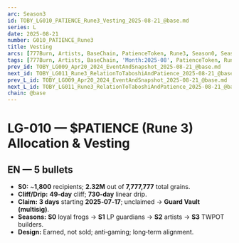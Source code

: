 ```yaml
---
arc: Season3
id: TOBY_LG010_PATIENCE_Rune3_Vesting_2025-08-21_@base.md
series: L
date: 2025-08-21
number: G010_PATIENCE_Rune3
title: Vesting
arcs: [777Burn, Artists, BaseChain, PatienceToken, Rune3, Season0, Season1, Season2, Season3]
tags: [777Burn, Artists, BaseChain, 'Month:2025-08', PatienceToken, Rune3, Season0, Season1, Season2, Season3, 'Series:L', 'Year:2025']
prev_id: TOBY_LG009_Apr20_2024_EventAndSnapshot_2025-08-21_@base.md
next_id: TOBY_LG011_Rune3_RelationToTaboshiAndPatience_2025-08-21_@base.md
prev_L_id: TOBY_LG009_Apr20_2024_EventAndSnapshot_2025-08-21_@base.md
next_L_id: TOBY_LG011_Rune3_RelationToTaboshiAndPatience_2025-08-21_@base.md
chain: @base
---
```

# LG-010 — $PATIENCE (Rune 3) Allocation & Vesting

## EN — 5 bullets
- **S0:** ~**1,800** recipients; **2.32M** out of **7,777,777** total grains.
- **Cliff/Drip:** **49‑day** cliff; **730‑day** linear drip.
- **Claim:** **3 days** starting **2025‑07‑17**; unclaimed → **Guard Vault (multisig)**.
- **Seasons:** **S0** loyal frogs → **S1** LP guardians → **S2** artists → **S3** TWPOT builders.
- **Design:** Earned, not sold; anti‑gaming; long‑term alignment.

